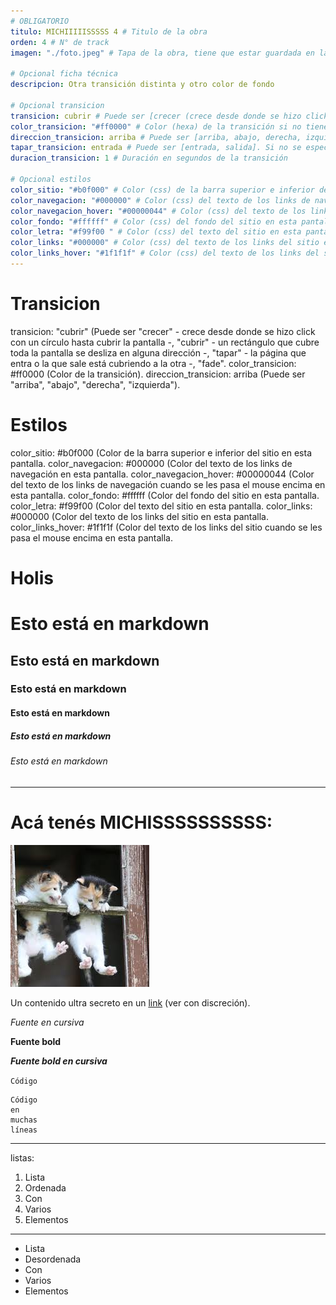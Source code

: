 ```yaml
---
# OBLIGATORIO
titulo: MICHIIIIISSSSS 4 # Titulo de la obra
orden: 4 # N° de track
imagen: "./foto.jpeg" # Tapa de la obra, tiene que estar guardada en la misma carpeta

# Opcional ficha técnica
descripcion: Otra transición distinta y otro color de fondo

# Opcional transicion
transicion: cubrir # Puede ser [crecer (crece desde donde se hizo click con un círculo hasta cubrir la pantalla), cubrir (una imagen/rectángulo que cubre toda la pantalla se desliza en alguna dirección), tapar (la página que entra o la que sale está cubriendo a la otra), fade]. Si no se especifica, es crecer por defecto
color_transicion: "#ff0000" # Color (hexa) de la transición si no tiene imagen, es #000000 por defecto. Válido para transiciones [crecer, cubrir (sin imagen)]
direccion_transicion: arriba # Puede ser [arriba, abajo, derecha, izquierda]. Si no se especifíca, es derecha por defecto. Válido para [cubrir]
tapar_transicion: entrada # Puede ser [entrada, salida]. Si no se especifíca, es entrada por defecto. Válido para [tapar]
duracion_transicion: 1 # Duración en segundos de la transición

# Opcional estilos
color_sitio: "#b0f000" # Color (css) de la barra superior e inferior del sitio en esta pantalla, es #000000 por defecto.
color_navegacion: "#000000" # Color (css) del texto de los links de navegación en esta pantalla, es #ffffff por defecto.
color_navegacion_hover: "#00000044" # Color (css) del texto de los links de navegación cuando se les pasa el mouse encima en esta pantalla, es #eeeeee44 por defecto.
color_fondo: "#ffffff" # Color (css) del fondo del sitio en esta pantalla, es #ffffff por defecto.
color_letra: "#f99f00 " # Color (css) del texto del sitio en esta pantalla, es #000000 por defecto.
color_links: "#000000" # Color (css) del texto de los links del sitio en esta pantalla, es #065A82 por defecto.
color_links_hover: "#1f1f1f" # Color (css) del texto de los links del sitio cuando se les pasa el mouse encima en esta pantalla, es #1C7293 por defecto.
---
```


# Transicion
transicion: "cubrir" (Puede ser "crecer" - crece desde donde se hizo click con un círculo hasta cubrir la pantalla -, "cubrir" - un rectángulo que cubre toda la pantalla se desliza en alguna dirección -, "tapar" - la página que entra o la que sale está cubriendo a la otra -, "fade".
color_transicion: #ff0000 (Color de la transición).
direccion_transicion: arriba (Puede ser "arriba", "abajo", "derecha", "izquierda").

# Estilos
color_sitio: #b0f000 (Color de la barra superior e inferior del sitio en esta pantalla.
color_navegacion: #000000 (Color del texto de los links de navegación en esta pantalla.
color_navegacion_hover: #00000044 (Color del texto de los links de navegación cuando se les pasa el mouse encima en esta pantalla.
color_fondo: #ffffff (Color del fondo del sitio en esta pantalla.
color_letra: #f99f00 (Color del texto del sitio en esta pantalla.
color_links: #000000 (Color del texto de los links del sitio en esta pantalla.
color_links_hover: #1f1f1f (Color del texto de los links del sitio cuando se les pasa el mouse encima en esta pantalla.

# Holis

# Esto está en markdown
## Esto está en markdown
### Esto está en markdown
#### Esto está en markdown
##### Esto está en markdown
###### Esto está en markdown

---

# Acá tenés MICHISSSSSSSSSS:

![michis](./foto.jpeg)

Un contenido ultra secreto en un [link](https://www.youtube.com/watch?v=dQw4w9WgXcQ) (ver con discreción).

*Fuente en cursiva*

**Fuente bold**

_**Fuente bold en cursiva**_

`Código`

```
Código
en
muchas
líneas
```

---

listas:

1. Lista
2. Ordenada
3. Con
4. Varios
5. Elementos

---

- Lista
- Desordenada
- Con
- Varios
- Elementos

